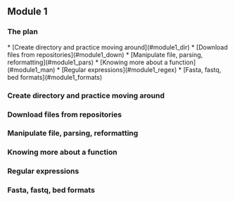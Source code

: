 <h2>Module 1</h2>

<h3>The plan</h3>
* [Create directory and practice moving around](#module1_dir)
* [Download files from repositories](#module1_down)
* [Manipulate file, parsing, reformatting](#module1_pars)
* [Knowing more about a function](#module1_man)
* [Regular expressions](#module1_regex)
* [Fasta, fastq, bed formats](#module1_formats)


<a name="module1_dir"></a>
<h3>Create directory and practice moving around</h3>



<a name="module1_down"></a>
<h3>Download files from repositories</h3>


<a name="module1_pars"></a>
<h3>Manipulate file, parsing, reformatting</h3>

<a name="module1_man"></a>
<h3>Knowing more about a function</h3>

<a name="module1_regex"></a>
<h3>Regular expressions</h3>

<a name="module1_formats"></a>
<h3>Fasta, fastq, bed formats</h3>

